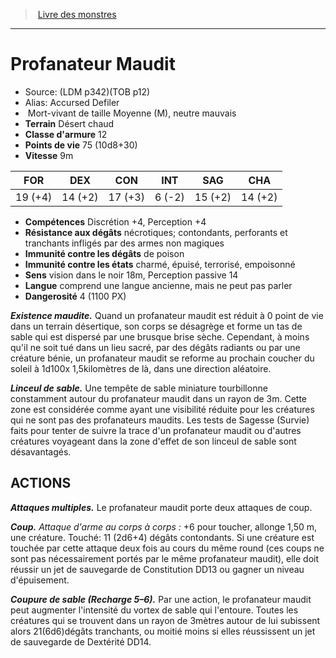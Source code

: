 ﻿> [Livre des monstres](tome_of_beasts.md)

---

# Profanateur Maudit

- Source: (LDM p342)(TOB p12)
- Alias: Accursed Defiler
-  Mort-vivant de taille Moyenne (M), neutre mauvais
- **Terrain** Désert chaud
- **Classe d'armure** 12
- **Points de vie** 75 (10d8+30)
- **Vitesse** 9m

|FOR|DEX|CON|INT|SAG|CHA|
|---|---|---|---|---|---|
|19 (+4)|14 (+2)|17 (+3)|6 (-2)|15 (+2)|14 (+2)|

- **Compétences** Discrétion +4, Perception +4
- **Résistance aux dégâts** nécrotiques; contondants, perforants et tranchants infligés par des armes non magiques
- **Immunité contre les dégâts** de poison
- **Immunité contre les états** charmé, épuisé, terrorisé, empoisonné
- **Sens** vision dans le noir 18m, Perception passive 14
- **Langue** comprend une langue ancienne, mais ne peut pas parler
- **Dangerosité** 4 (1100 PX)

**_Existence maudite._** Quand un profanateur maudit est réduit à 0 point de vie dans un terrain désertique, son corps se désagrège et forme un tas de sable qui est dispersé par une brusque brise sèche. Cependant, à moins qu'il ne soit tué dans un lieu sacré, par des dégâts radiants ou par une créature bénie, un profanateur maudit se reforme au prochain coucher du soleil à 1d100x 1,5kilomètres de là, dans une direction aléatoire.

**_Linceul de sable._** Une tempête de sable miniature tourbillonne constamment autour du profanateur maudit dans un rayon de 3m. Cette zone est considérée comme ayant une visibilité réduite pour les créatures qui ne sont pas des profanateurs maudits. Les tests de Sagesse (Survie) faits pour tenter de suivre la trace d'un profanateur maudit ou d'autres créatures voyageant dans la zone d'effet de son linceul de sable sont désavantagés.

## ACTIONS

**_Attaques multiples._** Le profanateur maudit porte deux attaques de coup.

**_Coup._** _Attaque d'arme au corps à corps :_ +6 pour toucher, allonge 1,50 m, une créature. Touché: 11 (2d6+4) dégâts contondants. Si une créature est touchée par cette attaque deux fois au cours du même round (ces coups ne sont pas nécessairement portés par le même profanateur maudit), elle doit réussir un jet de sauvegarde de Constitution DD13 ou gagner un niveau d'épuisement.

**_Coupure de sable (Recharge 5–6)._** Par une action, le profanateur maudit peut augmenter l'intensité du vortex de sable qui l'entoure. Toutes les créatures qui se trouvent dans un rayon de 3mètres autour de lui subissent alors 21(6d6)dégâts tranchants, ou moitié moins si elles réussissent un jet de sauvegarde de Dextérité DD14.

